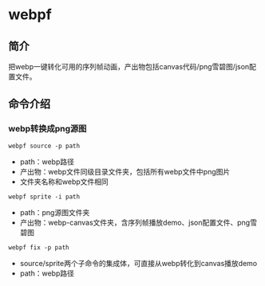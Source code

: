 # webpf

## 简介

把webp一键转化可用的序列帧动画，产出物包括canvas代码/png雪碧图/json配置文件。

## 命令介绍

### webp转换成png源图

`webpf source -p path`

- path：webp路径
- 产出物：webp文件同级目录文件夹，包括所有webp文件中png图片
- 文件夹名称和webp文件相同

`webpf sprite -i path`

- path：png源图文件夹
- 产出物：webp-canvas文件夹，含序列帧播放demo、json配置文件、png雪碧图

`webpf fix -p path`

- source/sprite两个子命令的集成体，可直接从webp转化到canvas播放demo
- path：webp路径